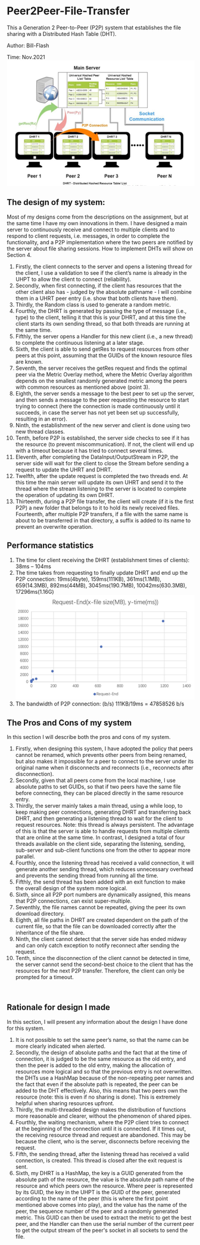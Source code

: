 # Peer2Peer-File-Transfer
This a Generation 2 Peer-to-Peer (P2P) system that establishes the file sharing with a Distributed Hash Table (DHT).

Author: Bill-Flash

Time: Nov.2021
![](./pic.jpg)
## The design of my system:
Most of my designs come from the descriptions on the assignment, but at the same time I have my own innovations in them. I have designed a main server to continuously receive and connect to multiple clients and to respond to client requests, i.e. messages, in order to complete the functionality, and a P2P implementation where the two peers are notified by the server about file sharing sessions. How to implement DHTs will show on Section 4. 
1. Firstly, the client connects to the server and opens a listening thread for the client, I use a validation to see if the client’s name is already in the UHPT to allow the client to connect (reliability). 
2. Secondly, when first connecting, if the client has resources that the other client also has - judged by the absolute pathname - I will combine them in a UHRT peer entry (i.e. show that both clients have them). 
3. Thirdly, the Random class is used to generate a random metric. 
4. Fourthly, the DHRT is generated by passing the type of message (i.e., type) to the client, telling it that this is your DHRT, and at this time the client starts its own sending thread, so that both threads are running at the same time.
5. Fifthly, the server opens a Handler for this new client (i.e., a new thread) to complete the continuous listening at a later stage.
6. Sixth, the client is able to send getRes to request resources from other peers at this point, assuming that the GUIDs of the known resource files are known.
7. Seventh, the server receives the getRes request and finds the optimal peer via the Metric Overlay method, where the Metric Overlay algorithm depends on the smallest randomly generated metric among the peers with common resources as mentioned above (point 3).
8. Eighth, the server sends a message to the best peer to set up the server, and then sends a message to the peer requesting the resource to start trying to connect (here the connection is made continuously until it succeeds, in case the server has not yet been set up successfully, resulting in an error).
9. Ninth, the establishment of the new server and client is done using two new thread classes.
10. Tenth, before P2P is established, the server side checks to see if it has the resource (to prevent miscommunication). If not, the client will end up with a timeout because it has tried to connect several times.
11. Eleventh, after completing the DataInput/OutputStream in P2P, the server side will wait for the client to close the Stream before sending a request to update the UHRT and DHRT.
12. Twelfth, after the update request is completed the two threads end. At this time the main server will update its own UHRT and send it to the thread where the stream listening to the server is located to complete the operation of updating its own DHRT.
13. Thirteenth, during a P2P file transfer, the client will create (if it is the first P2P) a new folder that belongs to it to hold its newly received files. Fourteenth, after multiple P2P transfers, if a file with the same name is about to be transferred in that directory, a suffix is added to its name to prevent an overwrite operation.


## Performance statistics
1.	The time for client receiving the DHRT (establishment times of clients): 38ms – 104ms
2.	The time takes from requesting to finally update DHRT and end up the P2P connection: 19ms(4byte), 159ms(111KB), 361ms(1.1MB), 659(14.3MB), 892ms(44MB), 3045ms(190.7MB), 10042ms(630.3MB), 17296ms(1.16G)
![performance](./test.jpg)
3.	The bandwidth of P2P connection: (b/s)
111KB/19ms = 47858526 b/s
 
## The Pros and Cons of my system
In this section I will describe both the pros and cons of my system. 
1. Firstly, when designing this system, I have adopted the policy that peers cannot be renamed, which prevents other peers from being renamed, but also makes it impossible for a peer to connect to the server under its original name when it disconnects and reconnects (i.e., reconnects after disconnection).
2. Secondly, given that all peers come from the local machine, I use absolute paths to set GUIDs, so that if two peers have the same file before connecting, they can be placed directly in the same resource entry.
3. Thirdly, the server mainly takes a main thread, using a while loop, to keep making peer connections, generating DHRT and transferring back DHRT, and then generating a listening thread to wait for the client to request resources. Note: this thread is always persistent. The advantage of this is that the server is able to handle requests from multiple clients that are online at the same time. In contrast, I designed a total of four threads available on the client side, separating the listening, sending, sub-server and sub-client functions one from the other to appear more parallel.
4. Fourthly, once the listening thread has received a valid connection, it will generate another sending thread, which reduces unnecessary overhead and prevents the sending thread from running all the time.
5. Fifthly, the send thread has been added with an exit function to make the overall design of the system more logical.
6. Sixth, since all P2P port numbers are dynamically assigned, this means that P2P connections, can exist super-multiple.
7. Seventhly, the file names cannot be repeated, giving the peer its own download directory.
8. Eighth, all file paths in DHRT are created dependent on the path of the current file, so that the file can be downloaded correctly after the inheritance of the file share.
9. Ninth, the client cannot detect that the server side has ended midway and can only catch exception to notify reconnect after sending the request.
10. Tenth, since the disconnection of the client cannot be detected in time, the server cannot send the second-best choice to the client that has the resources for the next P2P transfer. Therefore, the client can only be prompted for a timeout.

 
## Rationale for design I made
In this section, I will present any information about the design I have done for this system. 

1. It is not possible to set the same peer’s name, so that the name can be more clearly indicated when alerted.
2. Secondly, the design of absolute paths and the fact that at the time of connection, it is judged to be the same resource as the old entry, and then the peer is added to the old entry, making the allocation of resources more logical and so that the previous entry is not overwritten. the DHTs use a HashMap because of the non-repeating peer names and the fact that even if the absolute path is repeated, the peer can be added to the DHT effectively. Also, this means that two peers own the resource (note: this is even if no sharing is done). This is extremely helpful when sharing resources upfront.
3. Thirdly, the multi-threaded design makes the distribution of functions more reasonable and clearer, without the phenomenon of shared pipes.
4. Fourthly, the waiting mechanism, where the P2P client tries to connect at the beginning of the connection until it is connected. If it times out, the receiving resource thread and request are abandoned. This may be because the client, who is the server, disconnects before receiving the request.
5. Fifth, the sending thread, after the listening thread has received a valid connection, is created. This thread is closed after the exit request is sent.
6. Sixth, my DHRT is a HashMap, the key is a GUID generated from the absolute path of the resource, the value is the absolute path name of the resource and which peers own the resource. Where peer is represented by its GUID, the key in the UHPT is the GUID of the peer, generated according to the name of the peer (this is where the first point mentioned above comes into play), and the value has the name of the peer, the sequence number of the peer and a randomly generated metric. This GUID can then be used to extract the metric to get the best peer, and the Handler can then use the serial number of the current peer to get the output stream of the peer's socket in all sockets to send the file.


